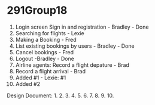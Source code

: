 # 291Group18

1. Login screen Sign in and registration - Bradley - Done
2. Searching for flights - Lexie
3. Making a Booking - Fred
4. List existing bookings by users - Bradley - Done
5. Cancel bookings - Fred
6. Logout -Bradley - Done
7. Airline agents: Record a flight depature - Brad
8. Record a flight arrival - Brad
9. Added #1 - Lexie: #1
10. Added #2

Design Document: 
1. 
2. 
3.
4. 
5.
6.
7.
8.
9.
10.
